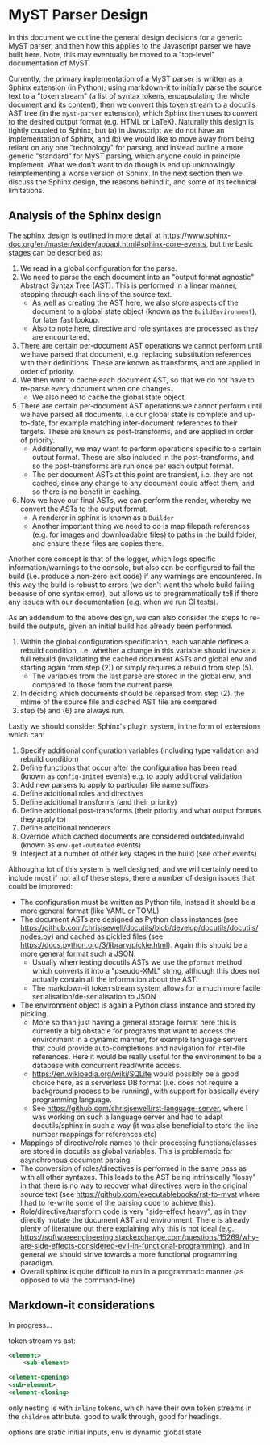 # MyST Parser Design

In this document we outline the general design decisions for a generic MyST parser, and then how this applies to the Javascript parser we have built here.
Note, this may eventually be moved to a "top-level" documentation of MyST.

Currently, the primary implementation of a MyST parser is written as a Sphinx extension (in Python); using markdown-it to initially parse the source text to a "token stream" (a list of syntax tokens, encapsulating the whole document and its content), then we convert this token stream to a docutils AST tree (in the `myst-parser` extension), which Sphinx then uses to convert to the desired output format (e.g. HTML or LaTeX).
Naturally this design is tightly coupled to Sphinx, but (a) in Javascript we do not have an implementation of Sphinx, and (b) we would like to move away from being reliant on any one "technology" for parsing, and instead outline a more generic "standard" for MyST parsing, which anyone could in principle implement.
What we don't want to do though is end up unknowingly reimplementing a worse version of Sphinx.
In the next section then we discuss the Sphinx design, the reasons behind it, and some of its technical limitations.

## Analysis of the Sphinx design

The sphinx design is outlined in more detail at <https://www.sphinx-doc.org/en/master/extdev/appapi.html#sphinx-core-events>, but the basic stages can be described as:

1. We read in a global configuration for the parse.
2. We need to parse the each document into an "output format agnostic" Abstract Syntax Tree (AST). This is performed in a linear manner, stepping through each line of the source text.
   - As well as creating the AST here, we also store aspects of the document to a global state object (known as the `BuildEnvironment`), for later fast lookup.
   - Also to note here, directive and role syntaxes are processed as they are encountered.
3. There are certain per-document AST operations we cannot perform until we have parsed that document, e.g. replacing substitution references with their definitions. These are known as transforms, and are applied in order of priority.
4. We then want to cache each document AST, so that we do not have to re-parse every document when one changes.
   - We also need to cache the global state object
5. There are certain per-document AST operations we cannot perform until we have parsed all documents, i.e our global state is complete and up-to-date, for example matching inter-document references to their targets. These are known as post-transforms, and are applied in order of priority.
   - Additionally, we may want to perform operations specific to a certain output format. These are also included in the post-transforms, and so the post-transforms are run once per each output format.
   - The per document ASTs at this point are transient, i.e. they are not cached, since any change to any document could affect them, and so there is no benefit in caching.
6. Now we have our final ASTs, we can perform the render, whereby we convert the ASTs to the output format.
   - A renderer in sphinx is known as a `Builder`
   - Another important thing we need to do is map filepath references (e.g. for images and downloadable files) to paths in the build folder, and ensure these files are copies there.

Another core concept is that of the logger, which logs specific information/warnings to the console, but also can be configured to fail the build (i.e. produce a non-zero exit code) if any warnings are encountered.
In this way the build is robust to errors (we don't want the whole build failing because of one syntax error), but allows us to programmatically tell if there any issues with our documentation (e.g. when we run CI tests).

As an addendum to the above design, we can also consider the steps to re-build the outputs, given an initial build has already been performed.

1. Within the global configuration specification, each variable defines a rebuild condition, i.e. whether a change in this variable should invoke a full rebuild (invalidating the cached document ASTs and global env and starting again from step (2)) or simply requires a rebuild from step (5).
   - The variables from the last parse are stored in the global env, and compared to those from the current parse.
2. In deciding which documents should be reparsed from step (2), the mtime of the source file and cached AST file are compared
3. step (5) and (6) are always run.

Lastly we should consider Sphinx's plugin system, in the form of extensions which can:

1. Specify additional configuration variables (including type validation and rebuild condition)
2. Define functions that occur after the configuration has been read (known as `config-inited` events) e.g. to apply additional validation
3. Add new parsers to apply to particular file name suffixes
4. Define additional roles and directives
5. Define additional transforms (and their priority)
6. Define additional post-transforms (their priority and what output formats they apply to)
7. Define additional renderers
8. Override which cached documents are considered outdated/invalid (known as `env-get-outdated` events)
9. Interject at a number of other key stages in the build (see other events)

Although a lot of this system is well designed, and we will certainly need to include most if not all of these steps, there a number of design issues that could be improved:

- The configuration must be written as Python file, instead it should be a more general format (like YAML or TOML)
- The document ASTs are designed as Python class instances (see <https://github.com/chrisjsewell/docutils/blob/develop/docutils/docutils/nodes.py>) and cached as pickled files (see https://docs.python.org/3/library/pickle.html). Again this should be a more general format such a JSON.
  - Usually when testing docutils ASTs we use the `pformat` method which converts it into a "pseudo-XML" string, although this does not actually contain all the information about the AST.
  - The markdown-it token stream system allows for a much more facile serialisation/de-serialisation to JSON
- The environment object is again a Python class instance and stored by pickling.
  - More so than just having a general storage format here this is currently a big obstacle for programs that want to access the environment in a dynamic manner, for example language servers that could provide auto-completions and navigation for inter-file references. Here it would be really useful for the environment to be a database with concurrent read/write access.
  - <https://en.wikipedia.org/wiki/SQLite> would possibly be a good choice here, as a serverless DB format (i.e. does not require a background process to be running), with support for basically every programming language.
  - See <https://github.com/chrisjsewell/rst-language-server>, where I was working on such a language server and had to adapt docutils/sphinx in such a way (it was also beneficial to store the line number mappings for references etc)
- Mappings of directive/role names to their processing functions/classes are stored in docutils as global variables. This is problematic for asynchronous document parsing.
- The conversion of roles/directives is performed in the same pass as with all other syntaxes. This leads to the AST being intrinsically "lossy" in that there is no way to recover what directives were in the original source text (see <https://github.com/executablebooks/rst-to-myst> where I had to re-write some of the parsing code to achieve this).
- Role/directive/transform code is very "side-effect heavy", as in they directly mutate the document AST and environment. There is already plenty of literature out there explaining why this is not ideal (e.g. <https://softwareengineering.stackexchange.com/questions/15269/why-are-side-effects-considered-evil-in-functional-programming>), and in general we should strive towards a more functional programming paradigm.
- Overall sphinx is quite difficult to run in a programmatic manner (as opposed to via the command-line)

## Markdown-it considerations

In progress...

token stream vs ast:

```xml
<element>
    <sub-element>
```

```xml
<element-opening>
<sub-element>
<element-closing>
```

only nesting is with `inline` tokens, which have their own token streams in the `children` attribute.
good to walk through, good for headings.

options are static initial inputs, env is dynamic global state
